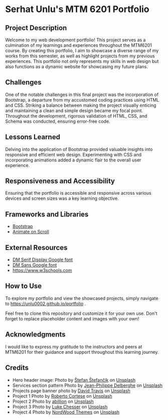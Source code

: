 # Serhat Unlu's MTM 6201 Portfolio

## Project Description
Welcome to my web development portfolio! This project serves as a culmination of my learnings and experiences throughout the MTM6201 course. By creating this portfolio, I aim to showcase a diverse range of my works from this semester, as well as highlight projects from my previous experiences. This portfolio not only represents my skills in web design but also functions as a dynamic website for showcasing my future plans.

## Challenges
One of the notable challenges in this final project was the incorporation of Bootstrap, a departure from my accustomed coding practices using HTML and CSS. Striking a balance between making the project visually enticing and maintaining a clean and simple design became my focal point. Throughout the development, rigorous validation of HTML, CSS, and Schema was conducted, ensuring error-free code.

## Lessons Learned
Delving into the application of Bootstrap provided valuable insights into responsive and efficient web design.
Experimenting with CSS and incorporating animations added a dynamic flair to the overall user experience.

## Responsiveness and Accessibility
Ensuring that the portfolio is accessible and responsive across various devices and screen sizes was a key learning objective.

## Frameworks and Libraries
- [Bootstrap](https://bootstrap.com)
- [Animate on Scroll](https://michalsnik.github.io/aos/)

## External Resources
- [DM Serif Display Google font](https://fonts.google.com/specimen/DM+Serif+Display)
- [DM Sans Google font](https://fonts.google.com/specimen/DM+Sans)
- https://www.w3schools.com

## How to Use
To explore my portfolio and view the showcased projects, simply navigate to https://unlu0002.github.io/portfolio .

Feel free to clone this repository and customize it for your own use. Don't forget to replace placeholder content and images with your own!

## Acknowledgments
I would like to express my gratitude to the instructors and peers at MTM6201 for their guidance and support throughout this learning journey.

## Credits
- Hero header image: Photo by [Štefan Štefančík](https://unsplash.com/@cikstefan?utm_content=creditCopyText&utm_medium=referral&utm_source=unsplash) on [Unsplash](https://unsplash.com/photos/selective-focus-photography-of-person-about-to-touch-macbook-hianDixpuKw?utm_content=creditCopyText&utm_medium=referral&utm_source=unsplash)
- Services section pattern Photo by [Jean-Philippe Delberghe](https://unsplash.com/@jipy32?utm_content=creditCopyText&utm_medium=referral&utm_source=unsplash) on [Unsplash](https://unsplash.com/photos/a-close-up-of-a-white-wall-with-wavy-lines-75xPHEQBmvA?utm_content=creditCopyText&utm_medium=referral&utm_source=unsplash)
- Projects page banner photo by [David Travis](https://unsplash.com/@dtravisphd?utm_content=creditCopyText&utm_medium=referral&utm_source=unsplash) on [Unsplash](https://unsplash.com/photos/person-holding-pink-sticky-note-WC6MJ0kRzGw?utm_content=creditCopyText&utm_medium=referral&utm_source=unsplash)
- Project 1 Photo by [Roberto Cortese](https://unsplash.com/@robertocortese?utm_content=creditCopyText&utm_medium=referral&utm_source=unsplash) on [Unsplash](https://unsplash.com/photos/silver-iphone-6-on-white-table-F1I4IN86NiE?utm_content=creditCopyText&utm_medium=referral&utm_source=unsplash)
- Project 2 Photo by [abillion](https://unsplash.com/@abillion?utm_content=creditCopyText&utm_medium=referral&utm_source=unsplash) on [Unsplash](https://unsplash.com/photos/person-holding-white-iphone-5-c-bMTl6uFMONg?utm_content=creditCopyText&utm_medium=referral&utm_source=unsplash)
- Project 3 Photo by [Luke Chesser](https://unsplash.com/@lukechesser?utm_content=creditCopyText&utm_medium=referral&utm_source=unsplash) on [Unsplash](https://unsplash.com/photos/graphs-of-performance-analytics-on-a-laptop-screen-JKUTrJ4vK00?utm_content=creditCopyText&utm_medium=referral&utm_source=unsplash)
- Project 4 Photo by [NordWood Themes](https://unsplash.com/@nordwood?utm_content=creditCopyText&utm_medium=referral&utm_source=unsplash) on [Unsplash](https://unsplash.com/photos/person-using-black-ipad-yyMJNPgQ-X8?utm_content=creditCopyText&utm_medium=referral&utm_source=unsplash)




  



